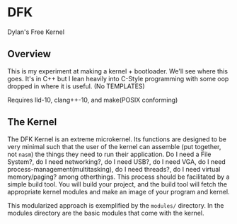 # DFK
Dylan's Free Kernel

## Overview
This is my experiment at making a kernel + bootloader. We'll see where this goes. It's in C++ but I lean heavily into C-Style programming with some oop dropped in where it is useful. (No TEMPLATES)

Requires lld-10, clang++-10, and make(POSIX conforming)


## The Kernel
The DFK Kernel is an extreme microkernel. Its functions are designed to be very minimal such that the user of the kernel can assemble (put together, not `nasm`) the things they need to run their application. Do I need a File System?, do I need networking?, do I need USB?, do I need VGA, do I need process-management(multitasking), do I need threads?, do I need virtual memory/paging? among otherthings. This process should be facilitated by a simple build tool. You will build your project, and the build tool will fetch the appropriate kernel modules and make an image of your program and kernel. 

This modularized approach is exemplified by the `modules/` directory. In the modules directory are the basic modules that come with the kernel.